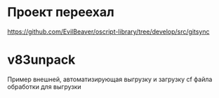 Проект переехал 
===
https://github.com/EvilBeaver/oscript-library/tree/develop/src/gitsync



v83unpack
=========

Пример внешней, автоматизирующая выгрузку и загрузку cf файла обработки для выгрузки 

